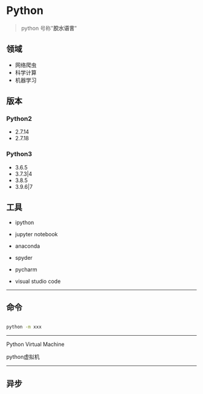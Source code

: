 # Python

>python 号称"**胶水语言**"

## 领域
- 网络爬虫
- 科学计算
- 机器学习


## 版本

### Python2
- 2.7.14
- 2.7.18

### Python3
- 3.6.5
- 3.7.3|4
- 3.8.5
- 3.9.6|7


## 工具

- ipython

- jupyter notebook

- anaconda

- spyder

- pycharm

- visual studio code

---
## 命令

```sh

python -m xxx


```








---

Python Virtual Machine

python虚拟机


---

## 异步